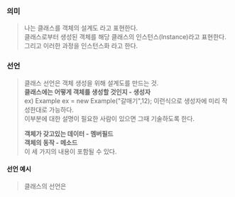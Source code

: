 ### 의미
> 나는 클래스를 객체의 설계도 라고 표현한다.  
> 클래스로부터 생성된 객체를 해당 클래스의 인스턴스(Instance)라고 표현한다.  
> 그리고 이러한 과정을 인스턴스화 라고 한다.

### 선언
> 클래스 선언은 객체 생성을 위해 설계도를 만드는 것.  
> **클래스에는 어떻게 객체를 생성할 것인지 - 생성자**  
> ex) Example ex = new Example("갈매기",12); 이런식으로 생성자에 미리 작성한대로 가능하다.  
> 이부분에 대한 설명이 필요한 사람이 있으면 그때 기술하도록 한다.  
>   
> **객체가 갖고있는 데이터 - 멤버필드**  
> **객체의 동작 - 메소드**  
> 이 세 가지의 내용이 포함될 수 있다.  

#### 선언 예시
> 클래스의 선언은  
> 